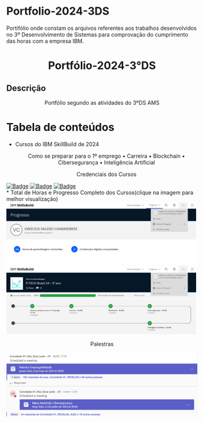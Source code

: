 # Portfolio-2024-3DS

Portifólio onde constam os arquivos referentes aos trabalhos desenvolvidos no 3º Desenvolvimento de Sistemas para comprovação do cumprimento das horas com a empresa IBM.


<h1 align="center">Portfólio-2024-3°DS</h1>

## Descrição
<p align="center">Portfólio segundo as atividades do 3ºDS AMS</p>

Tabela de conteúdos
=================
<!--ts-->
   * Cursos do IBM SkillBuild de 2024
      <p align="center">
       Como se preparar para o 1º emprego •
       Carreira • 
       Blockchain • 
       Cibersegurança •
       Inteligência Artificial
      </p>
      <p align="center">Credenciais dos Cursos<br></p>
[![Badge](https://img.shields.io/badge/IBM-Explore_Emerging_Tech-blue?style=for-the-badge&logo=ghost&logoColor=blue)](https://www.credly.com/badges/8f60019b-52b4-4d06-a9f5-0428caa328a3/public_url)
[![Badge](https://img.shields.io/badge/IBM-Job_Application_Essentials-blue?style=for-the-badge&logo=ghost&logoColor=blue)](https://www.credly.com/badges/14350ba7-c932-43b6-8427-e97369e646b0/public_url)
[![Badge](https://img.shields.io/badge/IBM-Cybersecurity_Fundamentals-blue?style=for-the-badge&logo=ghost&logoColor=blue)](https://www.credly.com/badges/b84820a3-357c-4be6-8a9e-f6f986d5e93f/public_url)<br>
      * Total de Horas e Progresso Completo dos Cursos(clique na imagem para melhor visualização)
     <img src="Imagens/Progress.png" width="500rem"> 
     <img src="Imagens/P-Tech.png" width="500rem">
     <p align="center">Palestras</p>
     <div align="center">
       <img src="Palestras/palestra.png" width="650rem"> 
       <img src="Palestras/MesaRedonda/MesaRedonda.png" width="650rem">
     </div>
<!--te-->
